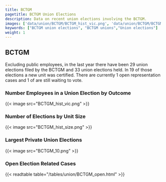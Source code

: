```yaml
---
title: BCTGM
pagetitle: BCTGM Union Elections
description: Data on recent union elections involving the BCTGM.
images: ['data/union/BCTGM/BCTGM_hist_vic.png', 'data/union/BCTGM/BCTGM_hist_size.png', 'data/union/BCTGM/BCTGM_10.png']
keywords: ["BCTGM union elections", "BCTGM unions","Union elections"]
weight: 1
---
```

##  BCTGM

Excluding public employees, in the last year there have been 29 union elections filed by the BCTGM and 33 union elections held. In 19 of those elections a new unit was certified. There are currently 1 open representation cases and 1 of are still waiting to vote.

### Number Employees in a Union Election by Outcome
{{< image src="BCTGM_hist_vic.png" >}}

### Number of Elections by Unit Size
{{< image src="BCTGM_hist_size.png" >}}

### Largest Private Union Elections
{{< image src="BCTGM_10.png" >}}

### Open Election Related Cases
{{< readtable table="/tables/union/BCTGM_open.html" >}}

